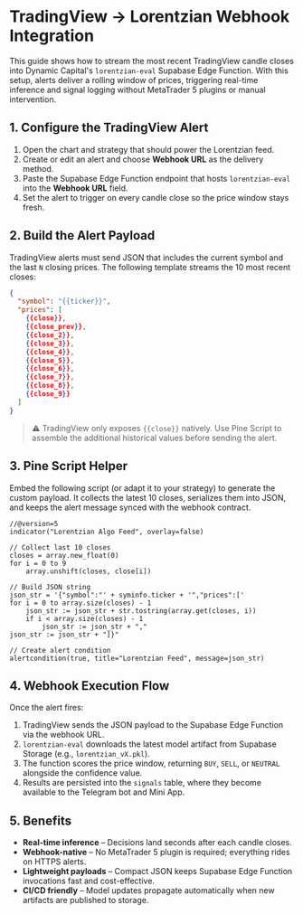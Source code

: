 # TradingView → Lorentzian Webhook Integration

This guide shows how to stream the most recent TradingView candle closes into
Dynamic Capital's `lorentzian-eval` Supabase Edge Function. With this setup,
alerts deliver a rolling window of prices, triggering real-time inference and
signal logging without MetaTrader 5 plugins or manual intervention.

## 1. Configure the TradingView Alert

1. Open the chart and strategy that should power the Lorentzian feed.
2. Create or edit an alert and choose **Webhook URL** as the delivery method.
3. Paste the Supabase Edge Function endpoint that hosts `lorentzian-eval` into
the **Webhook URL** field.
4. Set the alert to trigger on every candle close so the price window stays
fresh.

## 2. Build the Alert Payload

TradingView alerts must send JSON that includes the current symbol and the last
`N` closing prices. The following template streams the 10 most recent closes:

```json
{
  "symbol": "{{ticker}}",
  "prices": [
    {{close}},
    {{close_prev}},
    {{close_2}},
    {{close_3}},
    {{close_4}},
    {{close_5}},
    {{close_6}},
    {{close_7}},
    {{close_8}},
    {{close_9}}
  ]
}
```

> ⚠️ TradingView only exposes `{{close}}` natively. Use Pine Script to assemble
the additional historical values before sending the alert.

## 3. Pine Script Helper

Embed the following script (or adapt it to your strategy) to generate the custom
payload. It collects the latest 10 closes, serializes them into JSON, and keeps
the alert message synced with the webhook contract.

```pinescript
//@version=5
indicator("Lorentzian Algo Feed", overlay=false)

// Collect last 10 closes
closes = array.new_float(0)
for i = 0 to 9
    array.unshift(closes, close[i])

// Build JSON string
json_str = '{"symbol":"' + syminfo.ticker + '","prices":['
for i = 0 to array.size(closes) - 1
    json_str := json_str + str.tostring(array.get(closes, i))
    if i < array.size(closes) - 1
        json_str := json_str + ","
json_str := json_str + "]}"

// Create alert condition
alertcondition(true, title="Lorentzian Feed", message=json_str)
```

## 4. Webhook Execution Flow

Once the alert fires:

1. TradingView sends the JSON payload to the Supabase Edge Function via the
   webhook URL.
2. `lorentzian-eval` downloads the latest model artifact from Supabase Storage
   (e.g., `lorentzian_vX.pkl`).
3. The function scores the price window, returning `BUY`, `SELL`, or `NEUTRAL`
   alongside the confidence value.
4. Results are persisted into the `signals` table, where they become available
   to the Telegram bot and Mini App.

## 5. Benefits

- **Real-time inference** – Decisions land seconds after each candle closes.
- **Webhook-native** – No MetaTrader 5 plugin is required; everything rides on
  HTTPS alerts.
- **Lightweight payloads** – Compact JSON keeps Supabase Edge Function invocations
  fast and cost-effective.
- **CI/CD friendly** – Model updates propagate automatically when new artifacts
  are published to storage.
